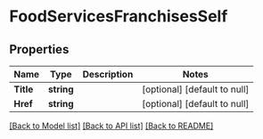 # FoodServicesFranchisesSelf

## Properties
Name | Type | Description | Notes
------------ | ------------- | ------------- | -------------
**Title** | **string** |  | [optional] [default to null]
**Href** | **string** |  | [optional] [default to null]

[[Back to Model list]](../README.md#documentation-for-models) [[Back to API list]](../README.md#documentation-for-api-endpoints) [[Back to README]](../README.md)

